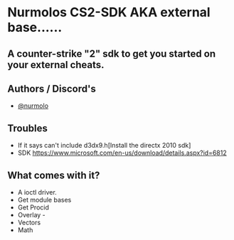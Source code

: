 
# Nurmolos CS2-SDK AKA external base......

## A counter-strike "2" sdk to get you started on your external cheats.

## Authors / Discord's

- [@nurmolo]()


## Troubles
- If it says can't include d3dx9.h[Install the directx 2010 sdk]
- SDK https://www.microsoft.com/en-us/download/details.aspx?id=6812
## What comes with it?

- A ioctl driver.
- Get module bases
- Get Procid
- Overlay -
- Vectors
- Math
